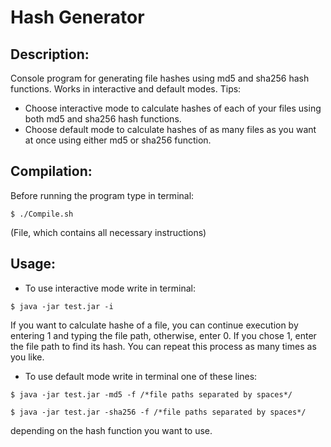 # Hash Generator

## Description:
Console program for generating file hashes using md5 and sha256 hash functions. Works in interactive and default modes.
Tips: 
* Choose interactive mode to calculate hashes of each of your files using both md5 and sha256 hash functions. 
* Choose default mode to calculate hashes of as many files as you want at once using either md5 or sha256 function.

## Compilation:
Before running the program type in terminal:

```
$ ./Compile.sh
```

(File, which contains all necessary instructions)

## Usage:
* To use interactive mode write in terminal:

```
$ java -jar test.jar -i
```

If you want to calculate hashe of a file, you can continue execution by entering 1 and typing the file path, otherwise, enter 0. If you chose 1, enter the file path to find its hash. You can repeat this process as many times as you like.

* To use default mode write in terminal one of these lines:

```
$ java -jar test.jar -md5 -f /*file paths separated by spaces*/

$ java -jar test.jar -sha256 -f /*file paths separated by spaces*/
```

depending on the hash function you want to use.
